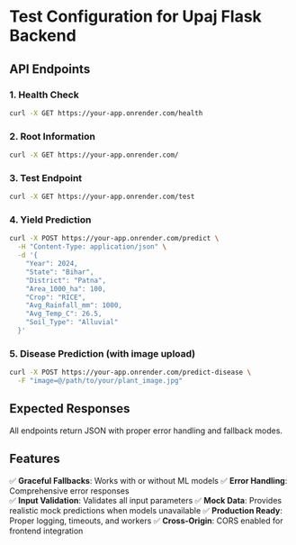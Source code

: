 # Test Configuration for Upaj Flask Backend

## API Endpoints

### 1. Health Check
```bash
curl -X GET https://your-app.onrender.com/health
```

### 2. Root Information
```bash
curl -X GET https://your-app.onrender.com/
```

### 3. Test Endpoint
```bash
curl -X GET https://your-app.onrender.com/test
```

### 4. Yield Prediction
```bash
curl -X POST https://your-app.onrender.com/predict \
  -H "Content-Type: application/json" \
  -d '{
    "Year": 2024,
    "State": "Bihar",
    "District": "Patna",
    "Area_1000_ha": 100,
    "Crop": "RICE",
    "Avg_Rainfall_mm": 1000,
    "Avg_Temp_C": 26.5,
    "Soil_Type": "Alluvial"
  }'
```

### 5. Disease Prediction (with image upload)
```bash
curl -X POST https://your-app.onrender.com/predict-disease \
  -F "image=@/path/to/your/plant_image.jpg"
```

## Expected Responses

All endpoints return JSON with proper error handling and fallback modes.

## Features

✅ **Graceful Fallbacks**: Works with or without ML models
✅ **Error Handling**: Comprehensive error responses  
✅ **Input Validation**: Validates all input parameters
✅ **Mock Data**: Provides realistic mock predictions when models unavailable
✅ **Production Ready**: Proper logging, timeouts, and workers
✅ **Cross-Origin**: CORS enabled for frontend integration